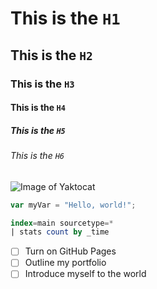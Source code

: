 # This is the `H1`

## This is the `H2`

### This is the `H3`

#### This is the `H4`

##### This is the `H5`

###### This is the `H6`

![Image of Yaktocat](https://octodex.github.com/images/yaktocat.png)

``` javascript
var myVar = "Hello, world!";
```

``` sql
index=main sourcetype=* 
| stats count by _time
```

- [ ] Turn on GitHub Pages
- [ ] Outline my portfolio
- [ ] Introduce myself to the world
